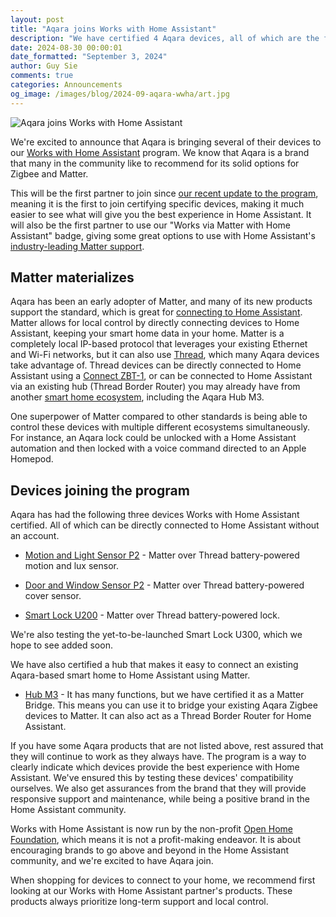 ```yaml
---
layout: post
title: "Aqara joins Works with Home Assistant"
description: "We have certified 4 Aqara devices, all of which are the first to use our Works via Matter with Home Assistant badge."
date: 2024-08-30 00:00:01
date_formatted: "September 3, 2024"
author: Guy Sie
comments: true
categories: Announcements
og_image: /images/blog/2024-09-aqara-wwha/art.jpg
---
```

<img src='/images/blog/2024-09-aqara-wwha/art.jpg' style='border: 0;box-shadow: none;' alt="Aqara joins Works with Home Assistant">

We're excited to announce that Aqara is bringing several of their devices to our [Works with Home Assistant](https://partner.home-assistant.io/) program. We know that Aqara is a brand that many in the community like to recommend for its solid options for Zigbee and Matter.

This will be the first partner to join since [our recent update to the program](/blog/2024/08/08/works-with-home-assistant-becomes-part-ohf/), meaning it is the first to join certifying specific devices, making it much easier to see what will give you the best experience in Home Assistant. It will also be the first partner to use our "Works via Matter with Home Assistant" badge, giving some great options to use with Home Assistant's [industry-leading Matter support](https://www.matteralpha.com/news/new-home-assistant-update-matter-1-3-ai-automation).

<!--more-->

## Matter materializes

Aqara has been an early adopter of Matter, and many of its new products support the standard, which is great for [connecting to Home Assistant](/blog/2024/01/25/matter-livestream-blog/). Matter allows for local control by directly connecting devices to Home Assistant, keeping your smart home data in your home. Matter is a completely local IP-based protocol that leverages your existing Ethernet and Wi-Fi networks, but it can also use [Thread](/integrations/thread/), which many Aqara devices take advantage of. Thread devices can be directly connected to Home Assistant using a [Connect ZBT-1](/connectzbt1), or can be connected to Home Assistant via an existing hub (Thread Border Router) you may already have from another [smart home ecosystem](/integrations/thread#google), including the Aqara Hub M3.

One superpower of Matter compared to other standards is being able to control these devices with multiple different ecosystems simultaneously. For instance, an Aqara lock could be unlocked with a Home Assistant automation and then locked with a voice command directed to an Apple Homepod.

## Devices joining the program

Aqara has had the following three devices Works with Home Assistant certified. All of which can be directly connected to Home Assistant without an account.

- [Motion and Light Sensor P2](https://www.aqara.com/en/product/motion-and-light-sensor-p2/) - Matter over Thread battery-powered motion and lux sensor.

- [Door and Window Sensor P2](https://www.aqara.com/en/product/door-and-window-sensor-p2/) - Matter over Thread battery-powered cover sensor.

- [Smart Lock U200](https://www.aqara.com/en/product/smart-lock-u200/) - Matter over Thread battery-powered lock.

We're also testing the yet-to-be-launched Smart Lock U300, which we hope to see added soon.

We have also certified a hub that makes it easy to connect an existing Aqara-based smart home to Home Assistant using Matter.

- [Hub M3](https://www.aqara.com/en/product/hub-m3/) - It has many functions, but we have certified it as a Matter Bridge. This means you can use it to bridge your existing Aqara Zigbee devices to Matter. It can also act as a Thread Border Router for Home Assistant.

If you have some Aqara products that are not listed above, rest assured that they will continue to work as they always have. The program is a way to clearly indicate which devices provide the best experience with Home Assistant. We've ensured this by testing these devices' compatibility ourselves. We also get assurances from the brand that they will provide responsive support and maintenance, while being a positive brand in the Home Assistant community.

Works with Home Assistant is now run by the non-profit [Open Home Foundation](https://www.openhomefoundation.org/), which means it is not a profit-making endeavor. It is about encouraging brands to go above and beyond in the Home Assistant community, and we're excited to have Aqara join.

When shopping for devices to connect to your home, we recommend first looking at our Works with Home Assistant partner's products. These products always prioritize long-term support and local control.
